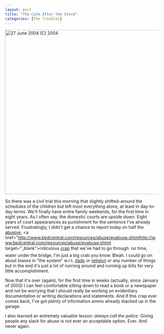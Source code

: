 ```yaml
---
layout: post
title: "The Calm After the Storm"
categories: [The Troubles]
---
```

<img src="http://www.botzilla.com/bpix/calm.jpg" width=807 height=538 border=0 title="27 June 2004 (C) 2004">

So there was a civil trial this morning that slightly shifted-around the schedules of the children but left most everything alone, at least in day-to-day terms. We'll finally have entire family weekends, for the first time in eight years. As I often say, the domestic courts are upside down. Eight years of court appearances as punishment for the sentence I've already served. Frustratingly, I didn't get a chance to report today on half the <a href="http://samvak.tripod.com/faq5.html" target="_blank">abusive,</a> <a href="http://www.bpdcentral.com/resources/abuse/evabuse.shtmlhttp://www.bpdcentral.com/resources/abuse/evabuse.shtml target="_blank">ridiculous</a> <a href="http://bipolar.about.com/msub-dual.htm" target="_blank">crap</a> that we've had to go through &#151; no time, water under the bridge, I'm just a big crab you know. Bleah. I could go on about biases in "the system" w.r.t. <a href="http://groups.yahoo.com/group/dadsinfamilycourt/" target="_blank">dads</a> or <a href="http://www.atheistalliance.org/library/NeedForOrgs.htm" target="_blank">religion</a> or any number of things but in the end it's just a lot of running around and running up bills for very little accomplishment.

<!--more-->
Now that it's over (again), for the first time in weeks (actually, since January of 2003) I can feel comfortable sitting down to read a book or a newspaper and not be worrying that I should really be working on evidentiary documentation or writing declarations and statements. And if this crap ever comes back, I've got plenty of information ammo already stacked up in the garage.

I also learned an extremely valuable lesson: <i>always call the police.</i> Giving people any slack for abuse is not ever an acceptable option. Ever. And never again.
